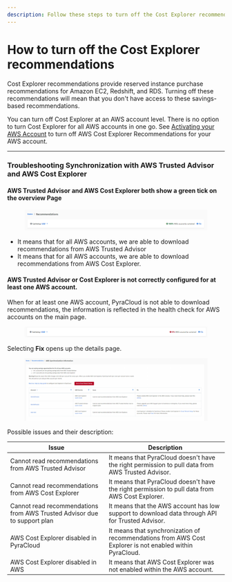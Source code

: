 ```yaml
---
description: Follow these steps to turn off the Cost Explorer recommendations.
---
```


# How to turn off the Cost Explorer recommendations

Cost Explorer recommendations provide reserved instance purchase recommendations for Amazon EC2, Redshift, and RDS. Turning off these recommendations will mean that you don't have access to these savings-based recommendations.

You can turn off Cost Explorer at an AWS account level. There is no option to turn Cost Explorer for all AWS accounts in one go. See [Activating your AWS Account](../../set-up/cloud-tenant-setup/aws-onboarding/activating-your-aws-account.md) to turn off AWS Cost Explorer Recommendations for your AWS account.

***

### Troubleshooting Synchronization with AWS Trusted Advisor and AWS Cost Explorer

#### **AWS Trusted Advisor and AWS Cost Explorer both show a green tick on the overview Page**

<figure><img src="../../.gitbook/assets/image (166).png" alt=""><figcaption></figcaption></figure>

* It means that for all AWS accounts, we are able to download recommendations from AWS Trusted Advisor
* It means that for all AWS accounts, we are able to download recommendations from AWS Cost Explorer.

#### **AWS Trusted Advisor or Cost Explorer is not correctly configured for at least one AWS account.**

When for at least one AWS account, PyraCloud is not able to download recommendations, the information is reflected in the health check for AWS accounts on the main page.

<figure><img src="../../.gitbook/assets/image (167).png" alt=""><figcaption></figcaption></figure>

Selecting **Fix** opens up the details page.

<figure><img src="../../.gitbook/assets/image (168).png" alt=""><figcaption></figcaption></figure>

Possible issues and their description:

| Issue                                                                    | Description                                                                                              |
| ------------------------------------------------------------------------ | -------------------------------------------------------------------------------------------------------- |
| Cannot read recommendations from AWS Trusted Advisor                     | It means that PyraCloud doesn't have the right permission to pull data from AWS Trusted Advisor.         |
| Cannot read recommendations from AWS Cost Explorer                       | It means that PyraCloud doesn't have the right permission to pull data from AWS Cost Explorer.           |
| Cannot read recommendations from AWS Trusted Advisor due to support plan | It means that the AWS account has low support to download data through API for Trusted Advisor.          |
| AWS Cost Explorer disabled in PyraCloud                                  | It means that synchronization of recommendations from AWS Cost Explorer is not enabled within PyraCloud. |
| AWS Cost Explorer disabled in AWS                                        | It means that AWS Cost Explorer was not enabled within the AWS account.                                  |
